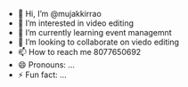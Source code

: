 - 👋 Hi, I’m @mujakkirrao
- 👀 I’m interested in video editing
- 🌱 I’m currently learning event managemnt
- 💞️ I’m looking to collaborate on viedo editing
- 📫 How to reach me 8077650692
- 😄 Pronouns: ...
- ⚡ Fun fact: ...

<!---
mujakkirrao/mujakkirrao is a ✨ special ✨ repository because its `README.md` (this file) appears on your GitHub profile.
You can click the Preview link to take a look at your changes.
--->
